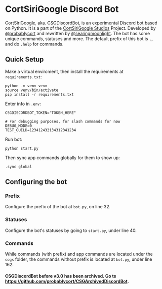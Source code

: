 # CortSiriGoogle Discord Bot
CortSiriGoogle, aka. CSGDiscordBot, is an experimental Discord bot based on Python. It is a part of the [CortSiriGoogle Studios](https://cortstudios.carrd.co/) Project. Developed by [@probablycort](https://github.com/probablycort/) and rewritten by [@searingmoonlight](https://github.com/searingmoonlight/). The bot has some unique commands, statuses and more. The default prefix of this bot is `.`, and do `.help` for commands.

## Quick Setup
Make a virtual enviroment, then install the requirements at `requirements.txt`:

```
python -m venv venv
source venv/bin/activate
pip install -r requirements.txt
```

Enter info in `.env`:

```
CSGDISCORDBOT_TOKEN="TOKEN_HERE"

# For debugging purposes, for slash commands for now
DEBUG_MODE=0
TEST_GUILD=123412432134312341234
```

Run bot:
```
python start.py
```

Then sync app commands globally for them to show up:
```
.sync global
```
## Configuring the bot
### Prefix
Configure the prefix of the bot at `bot.py`, on line 32.

### Statuses
Configure the bot's statuses by going to `start.py`, under line 40. 

### Commands
While commands (with prefix) and app commands are located under the `cogs` folder, the commands without prefix is located at `bot.py`, under line 162.

#### CSGDiscordBot before v3.0 has been archived. Go to https://github.com/probablycort/CSGArchivedDiscordBot.